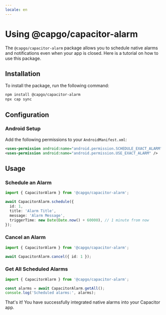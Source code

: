 ```yaml
---
locale: en
---
```

# Using @capgo/capacitor-alarm

The `@capgo/capacitor-alarm` package allows you to schedule native alarms and notifications even when your app is closed. Here is a tutorial on how to use this package.

## Installation

To install the package, run the following command:

```bash
npm install @capgo/capacitor-alarm
npx cap sync
```

## Configuration

### Android Setup

Add the following permissions to your `AndroidManifest.xml`:

```xml
<uses-permission android:name="android.permission.SCHEDULE_EXACT_ALARM" />
<uses-permission android:name="android.permission.USE_EXACT_ALARM" />
```

## Usage

### Schedule an Alarm

```typescript
import { CapacitorAlarm } from '@capgo/capacitor-alarm';

await CapacitorAlarm.schedule({
  id: 1,
  title: 'Alarm Title',
  message: 'Alarm Message',
  triggerTime: new Date(Date.now() + 60000), // 1 minute from now
});
```

### Cancel an Alarm

```typescript
import { CapacitorAlarm } from '@capgo/capacitor-alarm';

await CapacitorAlarm.cancel({ id: 1 });
```

### Get All Scheduled Alarms

```typescript
import { CapacitorAlarm } from '@capgo/capacitor-alarm';

const alarms = await CapacitorAlarm.getAll();
console.log('Scheduled alarms:', alarms);
```

That's it! You have successfully integrated native alarms into your Capacitor app.
